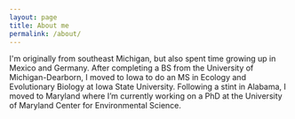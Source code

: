 ```yaml
---
layout: page
title: About me
permalink: /about/
---
```


I'm originally from southeast Michigan, but also spent time growing up in Mexico and Germany. After completing a BS from the University of Michigan-Dearborn, I moved to Iowa to do an MS in Ecology and Evolutionary Biology at Iowa State University. Following a stint in Alabama, I moved to Maryland where I’m currently working on a PhD at the University of Maryland Center for Environmental Science.

